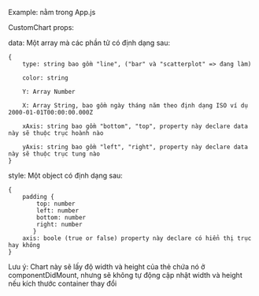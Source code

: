 Example: nằm trong App.js

CustomChart props:

data: Một array mà các phần tử có định dạng sau:

    {
        type: string bao gồm "line", ("bar" và "scatterplot" => đang làm)
    
        color: string
    
        Y: Array Number
    
        X: Array String, bao gồm ngày tháng năm theo định dạng ISO ví dụ 2000-01-01T00:00:00.000Z
    
        xAxis: string bao gồm "bottom", "top", property này declare data này sẽ thuộc trục hoành nào
    
        yAxis: string bao gồm "left", "right", property này declare data này sẽ thuộc trục tung nào
    }
    

style: Một object có định dạng sau:    

    {
        padding {
            top: number
            left: number
            bottom: number
            right: number
           }
        axis: boole (true or false) property này declare có hiển thị trục hay không
    }
Lưu ý: Chart này sẽ lấy độ width và height của thẻ chứa nó ở componentDidMount, nhưng sẽ không tự động cập nhật width và height nếu kích thước container thay đổi